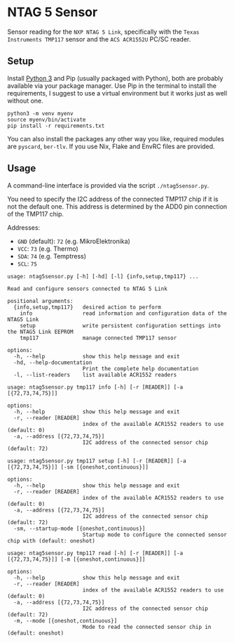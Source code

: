# NTAG 5 Sensor

Sensor reading for the `NXP NTAG 5 Link`, specifically with the `Texas Instruments TMP117` sensor and the `ACS ACR1552U` PC/SC reader.

## Setup

Install [Python 3](https://www.python.org/downloads/) and Pip (usually packaged with Python), both are probably available via your package manager. Use Pip in the terminal to install the requirements, I suggest to use a virtual environment but it works just as well without one.

```
python3 -m venv myenv
source myenv/bin/activate
pip install -r requirements.txt
``` 

You can also install the packages any other way you like, required modules are `pyscard`, `ber-tlv`. If you use Nix, Flake and EnvRC files are provided.

## Usage

A command-line interface is provided via the script `./ntag5sensor.py`.

You need to specify the I2C address of the connected TMP117 chip if it is not the default one. This address is determined by the ADD0 pin connection of the TMP117 chip.

Addresses:
 - `GND` (default): `72` (e.g. MikroElektronika)
 - `VCC`: `73` (e.g. Thermo)
 - `SDA`: `74` (e.g. Temptress)
 - `SCL`: `75`

```
usage: ntag5sensor.py [-h] [-hd] [-l] {info,setup,tmp117} ...

Read and configure sensors connected to NTAG 5 Link

positional arguments:
  {info,setup,tmp117}   desired action to perform
    info                read information and configuration data of the NTAG5 Link
    setup               write persistent configuration settings into the NTAG5 Link EEPROM
    tmp117              manage connected TMP117 sensor

options:
  -h, --help            show this help message and exit
  -hd, --help-documentation
                        Print the complete help documentation
  -l, --list-readers    list available ACR1552 readers

usage: ntag5sensor.py tmp117 info [-h] [-r [READER]] [-a [{72,73,74,75}]]

options:
  -h, --help            show this help message and exit
  -r, --reader [READER]
                        index of the available ACR1552 readers to use (default: 0)
  -a, --address [{72,73,74,75}]
                        I2C address of the connected sensor chip (default: 72)

usage: ntag5sensor.py tmp117 setup [-h] [-r [READER]] [-a [{72,73,74,75}]] [-sm [{oneshot,continuous}]]

options:
  -h, --help            show this help message and exit
  -r, --reader [READER]
                        index of the available ACR1552 readers to use (default: 0)
  -a, --address [{72,73,74,75}]
                        I2C address of the connected sensor chip (default: 72)
  -sm, --startup-mode [{oneshot,continuous}]
                        Startup mode to configure the connected sensor chip with (default: oneshot)

usage: ntag5sensor.py tmp117 read [-h] [-r [READER]] [-a [{72,73,74,75}]] [-m [{oneshot,continuous}]]

options:
  -h, --help            show this help message and exit
  -r, --reader [READER]
                        index of the available ACR1552 readers to use (default: 0)
  -a, --address [{72,73,74,75}]
                        I2C address of the connected sensor chip (default: 72)
  -m, --mode [{oneshot,continuous}]
                        Mode to read the connected sensor chip in (default: oneshot)
```

